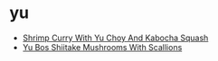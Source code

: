 # yu

 * [Shrimp Curry With Yu Choy And Kabocha Squash](index/s/shrimp-curry-with-yu-choy-and-kabocha-squash-232265.json)
 * [Yu Bos Shiitake Mushrooms With Scallions](index/y/yu-bos-shiitake-mushrooms-with-scallions-107965.json)
